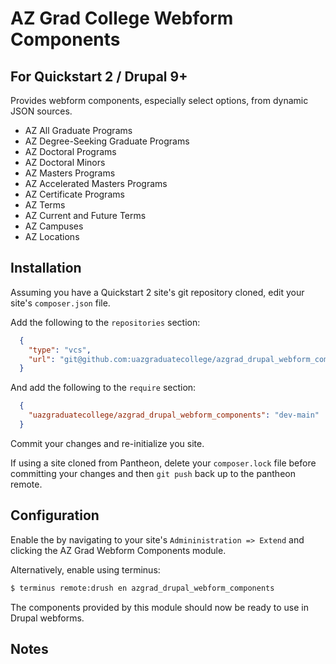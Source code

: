 # AZ Grad College Webform Components
## For Quickstart 2 / Drupal 9+

Provides webform components, especially select options, from dynamic JSON sources.

- AZ All Graduate Programs
- AZ Degree-Seeking Graduate Programs
- AZ Doctoral Programs
- AZ Doctoral Minors
- AZ Masters Programs
- AZ Accelerated Masters Programs
- AZ Certificate Programs
- AZ Terms
- AZ Current and Future Terms
- AZ Campuses
- AZ Locations

## Installation

Assuming you have a Quickstart 2 site's git repository cloned, edit your site's 
`composer.json` file.

Add the following to the `repositories` section:

```json
  {
    "type": "vcs",
    "url": "git@github.com:uazgraduatecollege/azgrad_drupal_webform_components.git"
  }
  ```
And add the following to the `require` section:

```json 
  {
    "uazgraduatecollege/azgrad_drupal_webform_components": "dev-main"
  }
```

Commit your changes and re-initialize you site.

If using a site cloned from Pantheon, delete your `composer.lock` file before
committing your changes and then `git push` back up to the pantheon remote.

## Configuration 

Enable the by navigating to your site's `Admininistration => Extend` and clicking 
the AZ Grad Webform Components module.

Alternatively, enable using terminus:

```sh
$ terminus remote:drush en azgrad_drupal_webform_components 
```

The components provided by this module should now be ready to use in Drupal webforms.

## Notes


